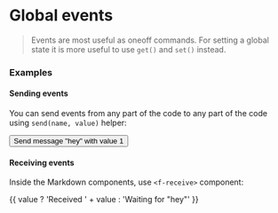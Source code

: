 # Global events

> Events are most useful as oneoff commands. For setting a global state it is more useful to use `get()` and `set()` instead.

### Examples

#### Sending events

You can send events from any part of the code to any part of the code using `send(name, value)` helper:

<f-inline>
  <button v-on:click="send('hey', 1)">
    Send message "hey" with value 1
  </button>
</f-inline>

#### Receiving events

Inside the Markdown components, use `<f-receive>` component:

<f-receive name="hey" v-slot="{ value }">
  <output >{{ value ? 'Received ' + value : 'Waiting for "hey"' }}</output>
</f-receive>
